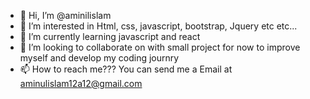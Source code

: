 - 👋 Hi, I’m @aminilislam
- 👀 I’m interested in Html, css, javascript, bootstrap, Jquery etc etc...
- 🌱 I’m currently learning javascript and react
- 💞️ I’m looking to collaborate on with small project for now to improve myself and develop my coding journry
- 📫 How to reach me??? You can send me a Email at aminulislam12a12@gmail.com

<!---
aminilislam/aminilislam is a ✨ special ✨ repository because its `README.md` (this file) appears on your GitHub profile.
You can click the Preview link to take a look at your changes.
--->
